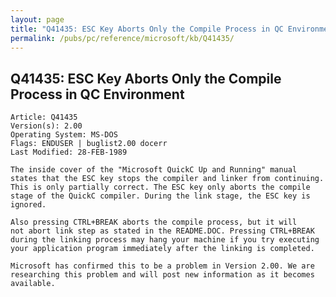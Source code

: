 ```yaml
---
layout: page
title: "Q41435: ESC Key Aborts Only the Compile Process in QC Environment"
permalink: /pubs/pc/reference/microsoft/kb/Q41435/
---
```


## Q41435: ESC Key Aborts Only the Compile Process in QC Environment

	Article: Q41435
	Version(s): 2.00
	Operating System: MS-DOS
	Flags: ENDUSER | buglist2.00 docerr
	Last Modified: 28-FEB-1989
	
	The inside cover of the "Microsoft QuickC Up and Running" manual
	states that the ESC key stops the compiler and linker from continuing.
	This is only partially correct. The ESC key only aborts the compile
	stage of the QuickC compiler. During the link stage, the ESC key is
	ignored.
	
	Also pressing CTRL+BREAK aborts the compile process, but it will
	not abort link step as stated in the README.DOC. Pressing CTRL+BREAK
	during the linking process may hang your machine if you try executing
	your application program immediately after the linking is completed.
	
	Microsoft has confirmed this to be a problem in Version 2.00. We are
	researching this problem and will post new information as it becomes
	available.
